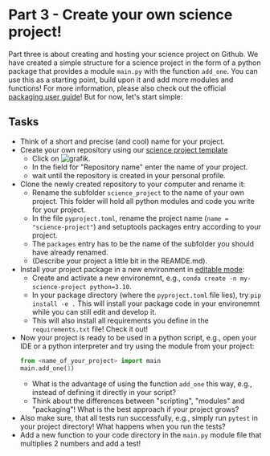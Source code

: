 # Part 3 - Create your own science project!

Part three is about creating and hosting your science project on Github. We have created a simple structure for a science project in the form of a python package that provides a module `main.py` with the function `add_one`. You can use this as a starting point, build upon it and add more modules and functions! For more information, please also check out the official [packaging user guide](https://packaging.python.org)! But for now, let's start simple:

## Tasks

* Think of a short and precise (and cool) name for your project.
* Create your own repository using our [science project template](https://github.com/climate-service-center/science-project)
  * Click on ![grafik](https://github.com/user-attachments/assets/d96dd066-d70a-4b98-aff3-1def1e42df8e).
  * In the field for "Repository name" enter the name of your project.
  * wait until the repository is created in your personal profile.
* Clone the newly created repository to your computer and rename it:
  * Rename the subfolder `science_project` to the name of your own project. This folder will hold all python modules and code you write for your project.
  * In the file `pyproject.toml`, rename the project name (`name = "science-project"`) and setuptools packages entry according to your project.
  * The `packages` entry has to be the name of the subfolder you should have already renamed.
  * (Describe your project a little bit in the REAMDE.md).
* Install your project package in a new environment in [editable mode](https://setuptools.pypa.io/en/latest/userguide/development_mode.html):
  * Create and activate a new environemnt, e.g., `conda create -n my-science-project python=3.10`.
  * In your package directory (where the `pyproject.toml` file lies), try `pip install -e .` This will install your package code in your environemnt while you can still edit and develop it.
  * This will also install all requirements you define in the `requirements.txt` file! Check it out!
* Now your project is ready to be used in a python script, e.g., open your IDE or a python interpreter and try using the module from your project:
  ```python
  from <name_of_your_project> import main
  main.add_one(1)
  ```
  * What is the advantage of using the function `add_one` this way, e.g., instead of defining it directly in your script?
  * Think about the differences between "scripting", "modules" and "packaging"! What is the best approach if your project grows?
* Also make sure, that all tests run successfully, e.g., simply run `pytest` in your project directory! What happens when you run the tests?
* Add a new function to your code directory in the `main.py` module file that multiplies 2 numbers and add a test!
